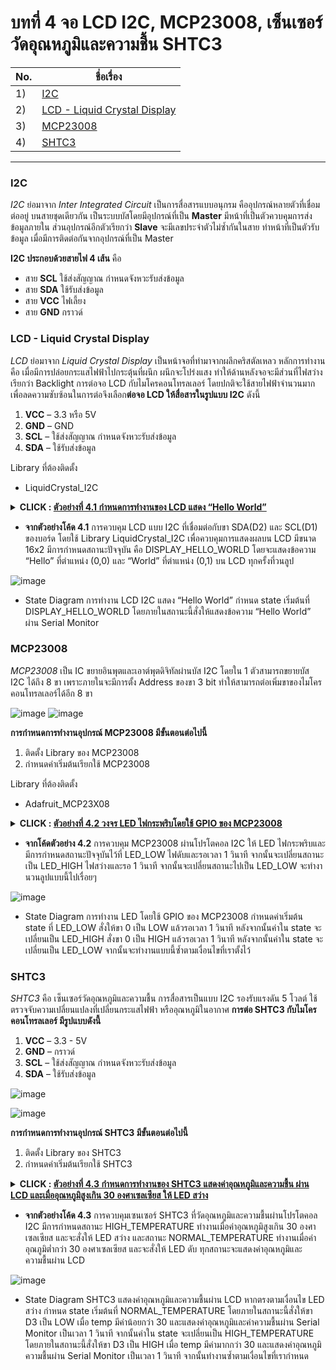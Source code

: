 # บทที่ 4 จอ LCD I2C, MCP23008, เซ็นเซอร์วัดอุณหภูมิและความชื้น SHTC3


No. |ชื่อเรื่อง|
----- |----- |
1)|[I2C](https://github.com/phisic1714/IoT-Learning-Set/blob/Pea/%E0%B8%9A%E0%B8%97%E0%B8%97%E0%B8%B5%E0%B9%883/%E0%B8%9A%E0%B8%97%E0%B8%97%E0%B8%B5%E0%B9%88_3.md#pwm)|
2)|[LCD - Liquid Crystal Display ](https://github.com/phisic1714/IoT-Learning-Set/blob/Pea/%E0%B8%9A%E0%B8%97%E0%B8%97%E0%B8%B5%E0%B9%883/%E0%B8%9A%E0%B8%97%E0%B8%97%E0%B8%B5%E0%B9%88_3.md#%E0%B8%95%E0%B8%B1%E0%B8%A7%E0%B8%95%E0%B9%89%E0%B8%B2%E0%B8%99%E0%B8%97%E0%B8%B2%E0%B8%99%E0%B8%9B%E0%B8%A3%E0%B8%B1%E0%B8%9A%E0%B8%84%E0%B9%88%E0%B8%B2%E0%B9%84%E0%B8%94%E0%B9%89)|
3)|[MCP23008](https://github.com/phisic1714/IoT-Learning-Set/blob/Pea/%E0%B8%9A%E0%B8%97%E0%B8%97%E0%B8%B5%E0%B9%883/%E0%B8%9A%E0%B8%97%E0%B8%97%E0%B8%B5%E0%B9%88_3.md#input-analog)|
4)|[SHTC3](https://github.com/phisic1714/IoT-Learning-Set/blob/Pea/%E0%B8%9A%E0%B8%97%E0%B8%97%E0%B8%B5%E0%B9%883/%E0%B8%9A%E0%B8%97%E0%B8%97%E0%B8%B5%E0%B9%88_3.md#dc-motor)|


---

### **I2C**  
*I2C* ย่อมาจาก *Inter Integrated Circuit* เป็นการสื่อสารแบบอนุกรม คืออุปกรณ์หลายตัวที่เชื่อมต่ออยู่ บนสายชุดเดียวกัน เป็นระบบบัสโดยมีอุปกรณ์ที่เป็น **Master** มีหน้าที่เป็นตัวควบคุมการส่งข้อมูลภายใน ส่วนอุปกรณ์อีกตัวเรียกว่า **Slave** จะมีเลขประจำตัวไม่ซ้ำกันในสาย ทำหน้าที่เป็นตัวรับข้อมูล เมื่อมีการติดต่อกันจากอุปกรณ์ที่เป็น Master

**I2C ประกอบด้วยสายไฟ 4 เส้น** คือ
*	สาย **SCL** ใช้ส่งสัญญาณ กำหนดจังหวะรับส่งข้อมูล
*	สาย **SDA** ใช้รับส่งข้อมูล
*	สาย **VCC** ไฟเลี้ยง
*	สาย **GND** กราวด์

### **LCD - Liquid Crystal Display**
*LCD* ย่อมาจาก *Liquid Crystal Display* เป็นหน้าจอที่ทำมาจากผลึกคริสตัลเหลว หลักการทำงาน คือ เมื่อมีการปล่อยกระแสไฟฟ้าไปกระตุ้นที่ผนึก ผนึกจะโปร่งแสง ทำให้ด้านหลังจอจะมีส่วนที่ไฟสว่าง เรียกว่า Backlight 
การต่อจอ LCD กับไมโครคอนโทรลเลอร์ โดยปกติจะใช้สายไฟฟ้าจำนวนมาก เพื่อลดความซับซ้อนในการต่อจึงเลือก**ต่อจอ LCD ให้สื่อสารในรูปแบบ I2C** ดังนี้
1.	**VCC** – 3.3 หรือ 5V
2.	**GND** – GND
3.	**SCL** – ใช้ส่งสัญญาณ กำหนดจังหวะรับส่งข้อมูล
4.	**SDA** – ใช้รับส่งข้อมูล


Library ที่ต้องติดตั้ง
-	LiquidCrystal_I2C


**<details><summary>CLICK : <ins>ตัวอย่างที่ 4.1 กำหนดการทำงานของ LCD แสดง “Hello World”	</ins></summary>**
<p>

```rube

#include "Arduino.h"
#include "Wire.h"                   // เรียกใช้งาน Library Wire
#include "LiquidCrystal_I2C.h"      // เรียกใช้งาน Library LiquidCrystal_I2C
LiquidCrystal_I2C lcd(0x27, 16, 2); // ประกาศ Address กำหนดขนาดของหน้าจอ
const int DISPLAY_HELLO_WORLD = 0;
int state;
void setup()
{
  state = DISPLAY_HELLO_WORLD;
  lcd.init();      // เรียกใช้งาน lcd
  lcd.backlight(); // เปิดใช้งาน Backlight
}
void loop()
{
  switch (state)
  {
  case DISPLAY_HELLO_WORLD:
    lcd.setCursor(0, 0);      // กำหนดตำแหน่งตำแหน่งที่ 0 แถวที่ 0
    lcd.print("Hello"); // กำหนดข้อความที่จะแสดง
    lcd.setCursor(0, 1);      // กำหนดตำแหน่งตำแหน่งที่ 0 แถวที่ 1
    lcd.print("World"); // กำหนดข้อความที่จะแสดง
    break;
  }
}

```

<p>
</details>

* **จากตัวอย่างโค้ด 4.1** การควบคุม LCD แบบ I2C ที่เชื่อมต่อกับขา SDA(D2) และ SCL(D1) ของบอร์ด โดยใช้ Library LiquidCrystal_I2C เพื่อควบคุมการแสดงผลบน LCD มีขนาด 16x2 มีการกำหนดสถานะปัจจุบัน คือ  DISPLAY_HELLO_WORLD โดยจะแสดงข้อความ “Hello” ที่ตำแหน่ง (0,0) และ “World” ที่ตำแหน่ง (0,1) บน LCD ทุกครั้งที่วนลูป

![image](image/Screenshot2023-10-02234249.png)

* State Diagram การทำงาน LCD I2C แสดง “Hello World” กำหนด state เริ่มต้นที่ DISPLAY_HELLO_WORLD โดยภายในสถานะนี้สั่งให้แสดงข้อความ “Hello World” ผ่าน Serial Monitor


### **MCP23008**

*MCP23008*
	เป็น IC ขยายอินพุตและเอาต์พุตดิจิทัลผ่านบัส I2C โดยใน 1 ตัวสามารถขยายบัส I2C ได้ถึง 8 ขา เพราะภายในจะมีการตั้ง Address ของขา 3 bit ทำให้สามารถต่อเพิ่มขาของไมโครคอนโทรลเลอร์ได้อีก 8 ขา

![image](image/Screenshot2023-10-02234556.png)
![image](image/Screenshot2023-10-02234612.png)

**การกำหนดการทำงานอุปกรณ์ MCP23008 มีขั้นตอนต่อไปนี้**
1.	ติดตั้ง Library ของ MCP23008
2.	กำหนดค่าเริ่มต้นเรียกใช้ MCP23008

Library ที่ต้องติดตั้ง
-	Adafruit_MCP23X08

**<details><summary>CLICK : <ins>ตัวอย่างที่ 4.2 วงจร LED ไฟกระพริบโดยใช้ GPIO ของ MCP23008	
</ins></summary>**
<p>

``` ruby
#include <Arduino.h>
#include <Adafruit_MCP23X08.h> // ประกาศใช้งานไลบารี่ Adafruit_MCP23X08
Adafruit_MCP23X08 mcp; // ประกาศตัวแปร mcp ให้เป็นตัวแปรของคลาส Adafruit_MCP23X08
const int LED_LOW = 0;
const int LED_HIGH = 1;
int state;
void setup()
{
    state = LED_LOW;
    mcp.begin_I2C(); // กำหนดใช้งานโปรโตคอล I2C
    mcp.pinMode(0, OUTPUT); // กำหนดขา 0 ให้เป็น OUTPUT
}
void loop()
{
    switch (state)
    {
    case LED_LOW:
        mcp.digitalWrite(0, LOW);
        delay(1000);
        state = LED_HIGH;
        break;
    case LED_HIGH:
        mcp.digitalWrite(0, HIGH);
        delay(1000);
        state = LED_LOW;
        break;
    }
}

```
<p>
</details>

* **จากโค้ดตัวอย่าง 4.2** การควบคุม MCP23008 ผ่านโปรโตคอล I2C ให้ LED ไฟกระพริบและมีการกำหนดสถานะปัจจุบันไว้ที่ LED_LOW ไฟดับและรอเวลา 1 วินาที จากนั้นจะเปลี่ยนสถานะเป็น LED_HIGH ไฟสว่างและรอ 1 วินาที จากนั้นจะเปลี่ยนสถานะไปเป็น LED_LOW จะทำงานวนลูปแบบนี้ไปเรื่อยๆ 

![image](image/Screenshot2023-10-02235314.png)

* State Diagram การทำงาน LED โดยใช้ GPIO ของ MCP23008 กำหนดค่าเริ่มต้น state ที่ LED_LOW สั่งให้ขา 0 เป็น LOW แล้วรอเวลา 1 วินาที หลังจากนั้นค่าใน state จะเปลี่ยนเป็น LED_HIGH สั่งขา 0 เป็น HIGH แล้วรอเวลา 1 วินาที หลังจากนั้นค่าใน state จะเปลี่ยนเป็น LED_LOW จากนั้นจะทำงานแบบนี้ซ้ำตามเงื่อนไขที่เราตั้งไว้

### **SHTC3**
*SHTC3* คือ เซ็นเซอร์วัดอุณหภูมิและความชื้น การสื่อสารเป็นแบบ I2C รองรับแรงดัน 5 โวลต์  ใช้ตรวจจับความเปลี่ยนแปลงที่เปลี่ยนกระแสไฟฟ้า หรืออุณหภูมิในอากาศ 
**การต่อ SHTC3 กับไมโครคอนโทรลเลอร์ มีรูปแบบดังนี้**
1.	**VCC** – 3.3 - 5V
2.	**GND** – กราวด์
3.	**SCL** – ใช้ส่งสัญญาณ กำหนดจังหวะรับส่งข้อมูล
4.	**SDA** – ใช้รับส่งข้อมูล

![image](image/Screenshot2023-10-02235547.png)

![image](image/Screenshot2023-10-02235555.png)

**การกำหนดการทำงานอุปกรณ์ SHTC3 มีขั้นตอนต่อไปนี้**
1.	ติดตั้ง Library ของ SHTC3
2.	กำหนดค่าเริ่มต้นเรียกใช้ SHTC3

**<details><summary>CLICK : <ins>ตัวอย่างที่ 4.3 กำหนดการทำงานของ SHTC3 แสดงค่าอุณหภูมิและความชื้น ผ่าน LCD และเมื่ออุณหภูมิสูงเกิน 30 องศาเซลเซียส ให้ LED สว่าง
</ins></summary>**
<p>


``` ruby
#include "Arduino.h"
#include "SHTC3.h" //เรียกใช้ Library SHTC3.h
#include <Wire.h>
#include <LiquidCrystal_I2C.h>
LiquidCrystal_I2C lcd(0x27, 16, 2);
SHTC3 shtc3(Wire); // เรียกใช้ Wire
const int NORMAL_TEMPERATURE = 0;
const int HIGH_TEMPERATURE = 1;
float temp, humid; // ประกาศตัวแปรเก็บค่าอุณหภูมิและความชื้น
int state;
void lcd_display(); // ประกาศฟังก์ชันแสดงผลบน LCD
void setup()
{
  state = NORMAL_TEMPERATURE;
  Serial.begin(115200);
  Wire.begin(); // เริ่มต้นการใช้การสื่อสารแบบ I2C
  lcd.init();   // initialize the lcd
  lcd.backlight();
  pinMode(D3, OUTPUT);
}
void loop()
{
  switch (state)
  {
  case NORMAL_TEMPERATURE:
    lcd_display(); // เรียกใช้ฟังก์ชันแสดงผลบน LCD
    digitalWrite(D3, LOW);
    if (temp > 30)
    {
      state = HIGH_TEMPERATURE;
    }
    break;
  case HIGH_TEMPERATURE:
    lcd_display();
    digitalWrite(D3, HIGH);
    if (temp < 30)
    {
      state = NORMAL_TEMPERATURE;
    }
    break;
  }
}
void lcd_display() // ฟังก์ชันแสดงผลบน LCD
{
  shtc3.begin(true);            // เริ่มต้นการใช้งาน SHTC3
  shtc3.sample();               // อ่านค่าอุณหภูมิและความชื้น
  temp = shtc3.readTempC();     // อ่านค่าอุณหภูมิ
  humid = shtc3.readHumidity(); // อ่านค่าความชื้น
  lcd.clear();                  // ล้างข้อมูลที่แสดงบน LCD
  lcd.setCursor(0, 0);
  lcd.print(temp); // แสดงค่าอุณหภูมิ
  lcd.print(" C: Temp");
  lcd.setCursor(0, 1);
  lcd.print(humid); // แสดงค่าความชื้น
  lcd.print(" %: Humid");
  delay(1000);
}
``` 
<p>
</details>

* **จากตัวอย่างโค้ด 4.3** การควบคุมเซนเซอร์ SHTC3 ที่วัดอุณหภูมิและความชื้นผ่านโปรโตคอล I2C มีการกำหนดสถานะ HIGH_TEMPERATURE ทำงานเมื่อค่าอุณหภูมิสูงเกิน 30 องศาเซลเซียส และจะสั่งให้ LED สว่าง และสถานะ NORMAL_TEMPERATURE ทำงานเมื่อค่าอุณภูมิต่ำกว่า 30 องศาเซลเซียส และจะสั่งให้ LED ดับ ทุกสถานะจะแสดงค่าอุณหภูมิและความชื้นผ่าน LCD 

![image](image/Screenshot2023-10-03001319.png)

* State Diagram SHTC3 แสดงค่าอุณหภูมิและความชื้นผ่าน LCD หากตรงตามเงื่อนไข LED สว่าง กำหนด state เริ่มต้นที่ NORMAL_TEMPERATURE โดยภายในสถานะนี้สั่งให้ขา D3 เป็น LOW เมื่อ temp มีค่าน้อยกว่า 30 และแสดงค่าอุณหภูมิและค่าความชื้นผ่าน Serial Monitor เป็นเวลา 1 วินาที จากนั้นค่าใน state จะเปลี่ยนเป็น HIGH_TEMPERATURE โดยภายในสถานะนี้สั่งให้ขา D3 เป็น HIGH เมื่อ temp มีค่ามากกว่า 30 และแสดงค่าอุณหภูมิความชื้นผ่าน Serial Monitor เป็นเวลา 1 วินาที จากนั้นทำงานซ้ำตามเงื่อนไขที่เรากำหนด